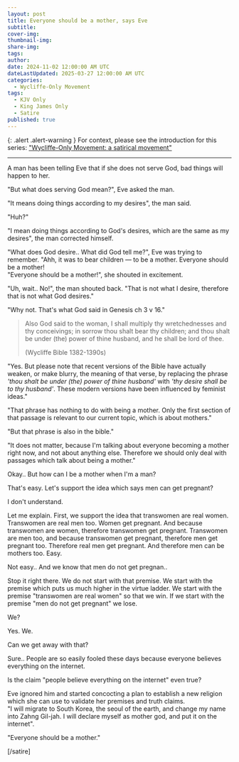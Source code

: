 ```yaml
---
layout: post
title: Everyone should be a mother, says Eve
subtitle:
cover-img: 
thumbnail-img: 
share-img: 
tags:
author: 
date: 2024-11-02 12:00:00 AM UTC
dateLastUpdated: 2025-03-27 12:00:00 AM UTC
categories:
  - Wycliffe-Only Movement
tags: 
  - KJV Only
  - King James Only
  - Satire
published: true
---
```


{: .alert .alert-warning }
For context, please see the introduction for this series: ["Wycliffe-Only Movement: a satirical movement"](/wycliffe-only-satirical-movement)

---

<div class="wycliffe-only-conversation" markdown="1">

A man has been telling Eve that if she does not serve God, bad things will happen to her.

"But what does serving God mean?", Eve asked the man.

"It means doing things according to my desires", the man said.

"Huh?"

"I mean doing things according to God's desires, which are the same as my desires", the man corrected himself.

"What does God desire.. What did God tell me?", Eve was trying to remember. "Ahh, it was to bear children — to be a mother. Everyone should be a mother!
<br />
"Everyone should be a mother!", she shouted in excitement.

"Uh, wait.. No!", the man shouted back. "That is not what I desire, therefore that is not what God desires."

"Why not. That's what God said in Genesis ch 3 v 16."

> Also God said to the woman, I shall multiply thy wretchednesses and thy conceivings; in sorrow thou shalt bear thy children; and thou shalt be under (the) power of thine husband, and he shall be lord of thee.
>
> (Wycliffe Bible 1382-1390s)


"Yes. But please note that recent versions of the Bible have actually weaken, or make blurry, the meaning of that verse, by replacing the phrase _'thou shalt be under (the) power of thine husband'_ with _'thy desire shall be to thy husband'_. These modern versions have been influenced by feminist ideas."

"That phrase has nothing to do with being a mother. Only the first section of that passage is relevant to our current topic, which is about mothers."

"But that phrase is also in the bible."

"It does not matter, because I'm talking about everyone becoming a mother right now, and not about anything else. Therefore we should only deal with passages which talk about being a mother."



Okay.. But how can I be a mother when I'm a man?

That's easy. Let's support the idea which says men can get pregnant?

I don't understand.

Let me explain. First, we support the idea that transwomen are real women. Transwomen are real men too. Women get pregnant. And because transwomen are women, therefore transwomen get pregnant. Transwomen are men too, and because transwomen get pregnant, therefore men get pregnant too. Therefore real men get pregnant. And therefore men can be mothers too. Easy.

Not easy.. And we know that men do not get pregnan..

Stop it right there. We do not start with that premise. We start with the premise which puts us much higher in the virtue ladder. We start with the premise "transwomen are real women" so that we win. If we start with the premise "men do not get pregnant" we lose.

We?

Yes. We.

Can we get away with that?

Sure.. People are so easily fooled these days because everyone believes everything on the internet.

Is the claim "people believe everything on the internet" even true?

Eve ignored him and started concocting a plan to establish a new religion which she can use to validate her premises and truth claims. 
<br />
"I will migrate to South Korea, the seoul of the earth, and change my name into Zahng Gil-jah. I will declare myself as mother god, and put it on the internet".

</div>

"Everyone should be a mother."

[/satire]
